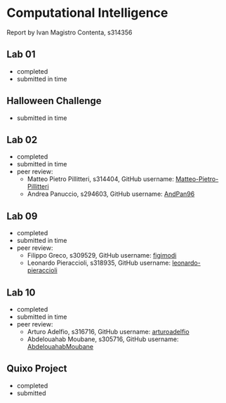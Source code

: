 # Computational Intelligence
Report by Ivan Magistro Contenta, s314356

## Lab 01
- completed
- submitted in time

## Halloween Challenge
- submitted in time

## Lab 02
- completed
- submitted in time
- peer review:
    - Matteo Pietro Pillitteri, s314404, GitHub username: [Matteo-Pietro-Pillitteri](https://github.com/Matteo-Pietro-Pillitteri/Matteo-Pietro-Pillitteri)
    - Andrea Panuccio, s294603, GitHub username: [AndPan96](https://github.com/AndPan96)

## Lab 09
- completed
- submitted in time
- peer review:
    - Filippo Greco, s309529,
    GitHub username: [figimodi](https://github.com/figimodi)
    - Leonardo Pieraccioli, s318935,
    GitHub username: [leonardo-pieraccioli](https://github.com/leonardo-pieraccioli)

## Lab 10
- completed
- submitted in time
- peer review:
    - Arturo Adelfio, s316716,
    GitHub username: [arturoadelfio](https://github.com/arturoadelfio)
    - Abdelouahab Moubane, s305716,
    GitHub username: [AbdelouahabMoubane](https://github.com/AbdelouahabMoubane)

## Quixo Project
- completed
- submitted
